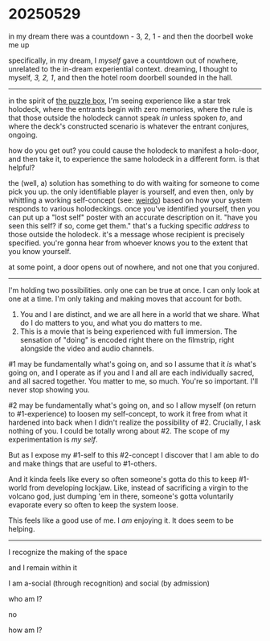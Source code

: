 # 20250529

in my dream there was a countdown - 3, 2, 1 - and then the doorbell woke me up

specifically, in my dream, I _myself_ gave a countdown out of nowhere, unrelated to the in-dream experiential context. dreaming, I thought to myself, _3, 2, 1_, and then the hotel room doorbell sounded in the hall.

***

in the spirit of [the puzzle box](../../../2024/11/25.md), I'm seeing experience like a star trek holodeck, where the entrants begin with zero memories, where the rule is that those outside the holodeck cannot speak _in_ unless spoken _to_, and where the deck's constructed scenario is whatever the entrant conjures, ongoing.

how do you get out? you could cause the holodeck to manifest a holo-door, and then take it, to experience the same holodeck in a different form. is that helpful?

the (well, a) solution has something to do with waiting for someone to come pick you up. the only identifiable player is yourself, and even then, only by whittling a working self-concept (see: [weirdo](../../../2024/10/13/)) based on how your system responds to various holodeckings. once you've identified yourself, then you can put up a "lost self" poster with an accurate description on it. "have you seen this self? if so, come get them." that's a fucking specific _address_ to those outside the holodeck. it's a message whose recipient is precisely specified. you're gonna hear from whoever knows you to the extent that you know yourself.

at some point, a door opens out of nowhere, and not one that you conjured.

***

I'm holding two possibilities. only one can be true at once. I can only look at one at a time. I'm only taking and making moves that account for both.

1. You and I are distinct, and we are all here in a world that we share. What do I do matters to you, and what you do matters to me.
2. This is a movie that is being experienced with full immersion. The sensation of "doing" is encoded right there on the filmstrip, right alongside the video and audio channels.

\#1 may be fundamentally what's going on, and so I assume that it _is_ what's going on, and I operate as if you and I and all are each individually sacred, and all sacred together. You matter to me, so much. You're so important. I'll never stop showing you.

\#2 may be fundamentally what's going on, and so I allow myself (on return to #1-experience) to loosen my self-concept, to work it free from what it hardened into back when I didn't realize the possibility of #2. Crucially, I ask nothing of you. I could be totally wrong about #2. The scope of my experimentation is _my self_.

But as I expose my #1-self to this #2-concept I discover that I am able to do and make things that are useful to #1-others.

And it kinda feels like every so often someone's gotta do this to keep #1-world from developing lockjaw. Like, instead of sacrificing a virgin to the volcano god, just dumping 'em in there, someone's gotta voluntarily evaporate every so often to keep the system loose.

This feels like a good use of me. I _am_ enjoying it. It does seem to be helping.

***

I recognize the making of the space

and I remain within it

I am a-social (through recognition) and social (by admission)

who am I?

no

how am I?
